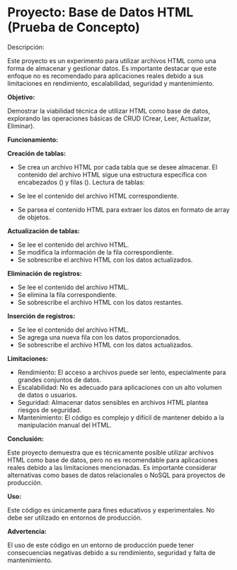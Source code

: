 # Proyecto: Base de Datos HTML (Prueba de Concepto)
Descripción:

Este proyecto es un experimento para utilizar archivos HTML como una forma de almacenar y gestionar datos. Es importante destacar que este enfoque no es recomendado para aplicaciones reales debido a sus limitaciones en rendimiento, escalabilidad, seguridad y mantenimiento.

**Objetivo:**

Demostrar la viabilidad técnica de utilizar HTML como base de datos, explorando las operaciones básicas de CRUD (Crear, Leer, Actualizar, Eliminar).

**Funcionamiento:**

**Creación de tablas:**

- Se crea un archivo HTML por cada tabla que se desee almacenar.
El contenido del archivo HTML sigue una estructura específica con encabezados (<thead>) y filas (<tbody>).
Lectura de tablas:

- Se lee el contenido del archivo HTML correspondiente.
- Se parsea el contenido HTML para extraer los datos en formato de array de objetos.

**Actualización de tablas:**

- Se lee el contenido del archivo HTML.
- Se modifica la información de la fila correspondiente.
- Se sobrescribe el archivo HTML con los datos actualizados.

**Eliminación de registros:**

- Se lee el contenido del archivo HTML.
- Se elimina la fila correspondiente.
- Se sobrescribe el archivo HTML con los datos restantes.

**Inserción de registros:**

- Se lee el contenido del archivo HTML.
- Se agrega una nueva fila con los datos proporcionados.
- Se sobrescribe el archivo HTML con los datos actualizados.

**Limitaciones:**

- Rendimiento: El acceso a archivos puede ser lento, especialmente para grandes conjuntos de datos.
- Escalabilidad: No es adecuado para aplicaciones con un alto volumen de datos o usuarios.
- Seguridad: Almacenar datos sensibles en archivos HTML plantea riesgos de seguridad.
- Mantenimiento: El código es complejo y difícil de mantener debido a la manipulación manual del HTML.

**Conclusión:**

Este proyecto demuestra que es técnicamente posible utilizar archivos HTML como base de datos, pero no es recomendable para aplicaciones reales debido a las limitaciones mencionadas. Es importante considerar alternativas como bases de datos relacionales o NoSQL para proyectos de producción.

**Uso:**

Este código es únicamente para fines educativos y experimentales. No debe ser utilizado en entornos de producción.

**Advertencia:**

El uso de este código en un entorno de producción puede tener consecuencias negativas debido a su rendimiento, seguridad y falta de mantenimiento.
